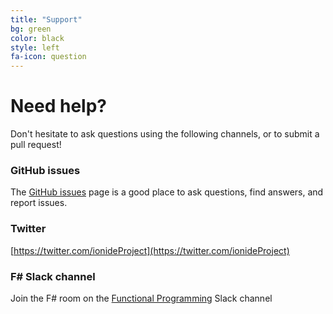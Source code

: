 ```yaml
---
title: "Support"
bg: green
color: black
style: left
fa-icon: question
---
```



# Need help?

Don't hesitate to ask questions using the following channels, or to submit a pull request!

### GitHub issues

The [GitHub issues](https://github.com/ionide/ionide-fsharp/issues) page is a good place to ask questions, find answers, and report issues.

### Twitter

[https://twitter.com/ionideProject](https://twitter.com/ionideProject)

### F# Slack channel

Join the F# room on the [Functional Programming](http://fpchat.com) Slack channel

